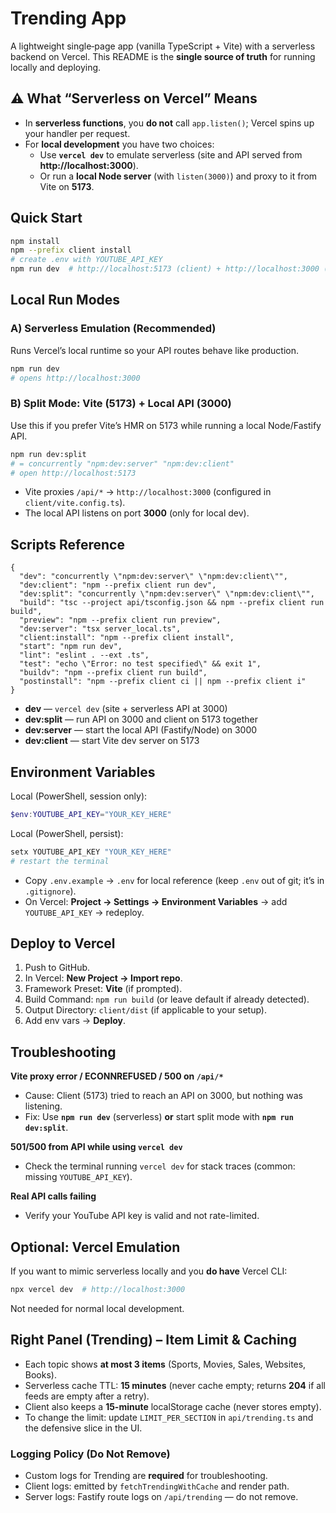 # Trending App



A lightweight single‑page app (vanilla TypeScript + Vite) with a serverless backend on Vercel. 
This README is the **single source of truth** for running locally and deploying.


## ⚠️ What “Serverless on Vercel” Means

- In **serverless functions**, you **do not** call `app.listen()`; Vercel spins up your handler per request.
- For **local development** you have two choices:
  - Use **`vercel dev`** to emulate serverless (site and API served from **http://localhost:3000**).
  - Or run a **local Node server** (with `listen(3000)`) and proxy to it from Vite on **5173**.

## Quick Start

```bash
npm install
npm --prefix client install
# create .env with YOUTUBE_API_KEY
npm run dev  # http://localhost:5173 (client) + http://localhost:3000 (API)
```

## Local Run Modes

### A) Serverless Emulation (Recommended)
Runs Vercel’s local runtime so your API routes behave like production.

```bash
npm run dev
# opens http://localhost:3000
```

### B) Split Mode: Vite (5173) + Local API (3000)
Use this if you prefer Vite’s HMR on 5173 while running a local Node/Fastify API.

```bash
npm run dev:split
# = concurrently "npm:dev:server" "npm:dev:client"
# open http://localhost:5173
```
- Vite proxies `/api/*` → `http://localhost:3000` (configured in `client/vite.config.ts`).
- The local API listens on port **3000** (only for local dev).


## Scripts Reference

```jsonc
{
  "dev": "concurrently \"npm:dev:server\" \"npm:dev:client\"",
  "dev:client": "npm --prefix client run dev",
  "dev:split": "concurrently \"npm:dev:server\" \"npm:dev:client\"",
  "build": "tsc --project api/tsconfig.json && npm --prefix client run build",
  "preview": "npm --prefix client run preview",
  "dev:server": "tsx server_local.ts",
  "client:install": "npm --prefix client install",
  "start": "npm run dev",
  "lint": "eslint . --ext .ts",
  "test": "echo \"Error: no test specified\" && exit 1",
  "buildv": "npm --prefix client run build",
  "postinstall": "npm --prefix client ci || npm --prefix client i"
}
```

- **dev** — `vercel dev` (site + serverless API at 3000)
- **dev:split** — run API on 3000 and client on 5173 together
- **dev:server** — start the local API (Fastify/Node) on 3000
- **dev:client** — start Vite dev server on 5173


## Environment Variables

Local (PowerShell, session only):
```powershell
$env:YOUTUBE_API_KEY="YOUR_KEY_HERE"
```

Local (PowerShell, persist):
```powershell
setx YOUTUBE_API_KEY "YOUR_KEY_HERE"
# restart the terminal
```

- Copy `.env.example` → `.env` for local reference (keep `.env` out of git; it’s in `.gitignore`).
- On Vercel: **Project → Settings → Environment Variables** → add `YOUTUBE_API_KEY` → redeploy.


## Deploy to Vercel

1. Push to GitHub.
2. In Vercel: **New Project → Import repo**.
3. Framework Preset: **Vite** (if prompted).
4. Build Command: `npm run build` (or leave default if already detected).
5. Output Directory: `client/dist` (if applicable to your setup).
6. Add env vars → **Deploy**.


## Troubleshooting

**Vite proxy error / ECONNREFUSED / 500 on `/api/*`**
- Cause: Client (5173) tried to reach an API on 3000, but nothing was listening.
- Fix: Use **`npm run dev`** (serverless) **or** start split mode with **`npm run dev:split`**.

**501/500 from API while using `vercel dev`**
- Check the terminal running `vercel dev` for stack traces (common: missing `YOUTUBE_API_KEY`).

**Real API calls failing**
- Verify your YouTube API key is valid and not rate-limited.


## Optional: Vercel Emulation
If you want to mimic serverless locally and you **do have** Vercel CLI:

```bash
npx vercel dev  # http://localhost:3000
```
Not needed for normal local development.


## Right Panel (Trending) – Item Limit & Caching
- Each topic shows **at most 3 items** (Sports, Movies, Sales, Websites, Books).
- Serverless cache TTL: **15 minutes** (never cache empty; returns **204** if all feeds are empty after a retry).
- Client also keeps a **15-minute** localStorage cache (never stores empty).
- To change the limit: update `LIMIT_PER_SECTION` in `api/trending.ts` and the defensive slice in the UI.


### Logging Policy (Do Not Remove)
- Custom logs for Trending are **required** for troubleshooting.
- Client logs: emitted by `fetchTrendingWithCache` and render path.
- Server logs: Fastify route logs on `/api/trending` — do not remove.
